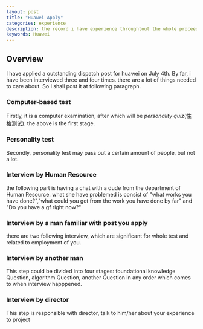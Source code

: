 ```yaml
---
layout: post
title: "Huawei Apply"
categories: experience
description: the record i have experience throughtout the whole proceedings
keywords: Huawei
---
```


## Overview

I have applied a outstanding dispatch post for huawei on July 4th. By far, i have been interviewed three and four times. there are a lot of things needed to care about. So I shall post it at following paragraph.

### Computer-based test

Firstly, it is a computer examination, after which will be *personality quiz*(性格测试). the above is the first stage.

### Personality test

Secondly, personality test may pass out a certain amount of people, but not a lot.

### Interview by Human Resource

the following part is having a chat with a dude from the department of Human Resource. what she have problemed is consist of "what works you have done?","what could you get from the work you have done by far" and "Do you have a gf right now?"

### Interview by a man familiar with post you apply

there are two following interview, which are significant for whole test and related to employment of you.

### Interview by another man

This step could be divided into four stages: foundational knowledge Question, algorithm Question, another Question in any order which comes to when interview happpened.

### Interview by director

This step is responsible with director, talk to him/her about your experience to project 
